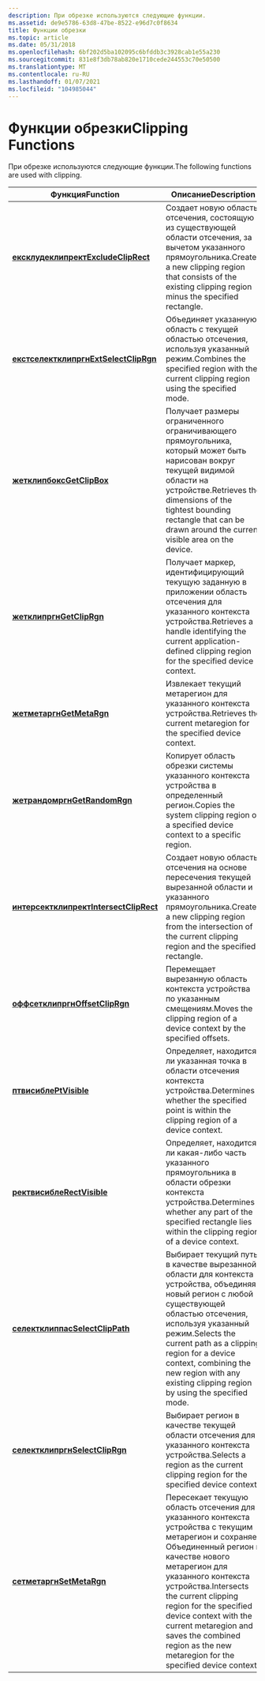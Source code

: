 ```yaml
---
description: При обрезке используются следующие функции.
ms.assetid: de9e5786-63d8-47be-8522-e96d7c0f8634
title: Функции обрезки
ms.topic: article
ms.date: 05/31/2018
ms.openlocfilehash: 6bf202d5ba102095c6bfddb3c3928cab1e55a230
ms.sourcegitcommit: 831e8f3db78ab820e1710cede244553c70e50500
ms.translationtype: MT
ms.contentlocale: ru-RU
ms.lasthandoff: 01/07/2021
ms.locfileid: "104985044"
---
```

# <a name="clipping-functions"></a><span data-ttu-id="eae46-103">Функции обрезки</span><span class="sxs-lookup"><span data-stu-id="eae46-103">Clipping Functions</span></span>

<span data-ttu-id="eae46-104">При обрезке используются следующие функции.</span><span class="sxs-lookup"><span data-stu-id="eae46-104">The following functions are used with clipping.</span></span>



| <span data-ttu-id="eae46-105">Функция</span><span class="sxs-lookup"><span data-stu-id="eae46-105">Function</span></span>                                       | <span data-ttu-id="eae46-106">Описание</span><span class="sxs-lookup"><span data-stu-id="eae46-106">Description</span></span>                                                                                                                                                                               |
|------------------------------------------------|-------------------------------------------------------------------------------------------------------------------------------------------------------------------------------------------|
| [<span data-ttu-id="eae46-107">**ексклудеклипрект**</span><span class="sxs-lookup"><span data-stu-id="eae46-107">**ExcludeClipRect**</span></span>](/windows/desktop/api/Wingdi/nf-wingdi-excludecliprect)     | <span data-ttu-id="eae46-108">Создает новую область отсечения, состоящую из существующей области отсечения, за вычетом указанного прямоугольника.</span><span class="sxs-lookup"><span data-stu-id="eae46-108">Creates a new clipping region that consists of the existing clipping region minus the specified rectangle.</span></span>                                                                                |
| [<span data-ttu-id="eae46-109">**екстселектклипргн**</span><span class="sxs-lookup"><span data-stu-id="eae46-109">**ExtSelectClipRgn**</span></span>](/windows/desktop/api/Wingdi/nf-wingdi-extselectcliprgn)   | <span data-ttu-id="eae46-110">Объединяет указанную область с текущей областью отсечения, используя указанный режим.</span><span class="sxs-lookup"><span data-stu-id="eae46-110">Combines the specified region with the current clipping region using the specified mode.</span></span>                                                                                                  |
| [<span data-ttu-id="eae46-111">**жетклипбокс**</span><span class="sxs-lookup"><span data-stu-id="eae46-111">**GetClipBox**</span></span>](/windows/desktop/api/Wingdi/nf-wingdi-getclipbox)               | <span data-ttu-id="eae46-112">Получает размеры ограниченного ограничивающего прямоугольника, который может быть нарисован вокруг текущей видимой области на устройстве.</span><span class="sxs-lookup"><span data-stu-id="eae46-112">Retrieves the dimensions of the tightest bounding rectangle that can be drawn around the current visible area on the device.</span></span>                                                              |
| [<span data-ttu-id="eae46-113">**жетклипргн**</span><span class="sxs-lookup"><span data-stu-id="eae46-113">**GetClipRgn**</span></span>](/windows/desktop/api/Wingdi/nf-wingdi-getcliprgn)               | <span data-ttu-id="eae46-114">Получает маркер, идентифицирующий текущую заданную в приложении область отсечения для указанного контекста устройства.</span><span class="sxs-lookup"><span data-stu-id="eae46-114">Retrieves a handle identifying the current application-defined clipping region for the specified device context.</span></span>                                                                          |
| [<span data-ttu-id="eae46-115">**жетметаргн**</span><span class="sxs-lookup"><span data-stu-id="eae46-115">**GetMetaRgn**</span></span>](/windows/desktop/api/Wingdi/nf-wingdi-getmetargn)               | <span data-ttu-id="eae46-116">Извлекает текущий метарегион для указанного контекста устройства.</span><span class="sxs-lookup"><span data-stu-id="eae46-116">Retrieves the current metaregion for the specified device context.</span></span>                                                                                                                        |
| [<span data-ttu-id="eae46-117">**жетрандомргн**</span><span class="sxs-lookup"><span data-stu-id="eae46-117">**GetRandomRgn**</span></span>](/windows/desktop/api/Wingdi/nf-wingdi-getrandomrgn)           | <span data-ttu-id="eae46-118">Копирует область обрезки системы указанного контекста устройства в определенный регион.</span><span class="sxs-lookup"><span data-stu-id="eae46-118">Copies the system clipping region of a specified device context to a specific region.</span></span>                                                                                                     |
| [<span data-ttu-id="eae46-119">**интерсектклипрект**</span><span class="sxs-lookup"><span data-stu-id="eae46-119">**IntersectClipRect**</span></span>](/windows/desktop/api/Wingdi/nf-wingdi-intersectcliprect) | <span data-ttu-id="eae46-120">Создает новую область отсечения на основе пересечения текущей вырезанной области и указанного прямоугольника.</span><span class="sxs-lookup"><span data-stu-id="eae46-120">Creates a new clipping region from the intersection of the current clipping region and the specified rectangle.</span></span>                                                                           |
| [<span data-ttu-id="eae46-121">**оффсетклипргн**</span><span class="sxs-lookup"><span data-stu-id="eae46-121">**OffsetClipRgn**</span></span>](/windows/desktop/api/Wingdi/nf-wingdi-offsetcliprgn)         | <span data-ttu-id="eae46-122">Перемещает вырезанную область контекста устройства по указанным смещениям.</span><span class="sxs-lookup"><span data-stu-id="eae46-122">Moves the clipping region of a device context by the specified offsets.</span></span>                                                                                                                   |
| [<span data-ttu-id="eae46-123">**птвисибле**</span><span class="sxs-lookup"><span data-stu-id="eae46-123">**PtVisible**</span></span>](/windows/desktop/api/Wingdi/nf-wingdi-ptvisible)                 | <span data-ttu-id="eae46-124">Определяет, находится ли указанная точка в области отсечения контекста устройства.</span><span class="sxs-lookup"><span data-stu-id="eae46-124">Determines whether the specified point is within the clipping region of a device context.</span></span>                                                                                                 |
| [<span data-ttu-id="eae46-125">**ректвисибле**</span><span class="sxs-lookup"><span data-stu-id="eae46-125">**RectVisible**</span></span>](/windows/desktop/api/Wingdi/nf-wingdi-rectvisible)             | <span data-ttu-id="eae46-126">Определяет, находится ли какая-либо часть указанного прямоугольника в области обрезки контекста устройства.</span><span class="sxs-lookup"><span data-stu-id="eae46-126">Determines whether any part of the specified rectangle lies within the clipping region of a device context.</span></span>                                                                               |
| [<span data-ttu-id="eae46-127">**селектклиппас**</span><span class="sxs-lookup"><span data-stu-id="eae46-127">**SelectClipPath**</span></span>](/windows/desktop/api/Wingdi/nf-wingdi-selectclippath)       | <span data-ttu-id="eae46-128">Выбирает текущий путь в качестве вырезанной области для контекста устройства, объединяя новый регион с любой существующей областью отсечения, используя указанный режим.</span><span class="sxs-lookup"><span data-stu-id="eae46-128">Selects the current path as a clipping region for a device context, combining the new region with any existing clipping region by using the specified mode.</span></span>                               |
| [<span data-ttu-id="eae46-129">**селектклипргн**</span><span class="sxs-lookup"><span data-stu-id="eae46-129">**SelectClipRgn**</span></span>](/windows/desktop/api/Wingdi/nf-wingdi-selectcliprgn)         | <span data-ttu-id="eae46-130">Выбирает регион в качестве текущей области отсечения для указанного контекста устройства.</span><span class="sxs-lookup"><span data-stu-id="eae46-130">Selects a region as the current clipping region for the specified device context.</span></span>                                                                                                         |
| [<span data-ttu-id="eae46-131">**сетметаргн**</span><span class="sxs-lookup"><span data-stu-id="eae46-131">**SetMetaRgn**</span></span>](/windows/desktop/api/Wingdi/nf-wingdi-setmetargn)               | <span data-ttu-id="eae46-132">Пересекает текущую область отсечения для указанного контекста устройства с текущим метарегион и сохраняет Объединенный регион в качестве нового метарегион для указанного контекста устройства.</span><span class="sxs-lookup"><span data-stu-id="eae46-132">Intersects the current clipping region for the specified device context with the current metaregion and saves the combined region as the new metaregion for the specified device context.</span></span> |



 

 

 



